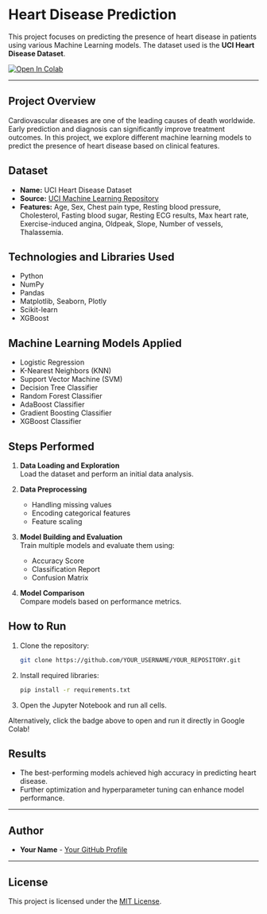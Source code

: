 # Heart Disease Prediction

This project focuses on predicting the presence of heart disease in patients using various Machine Learning models. The dataset used is the **UCI Heart Disease Dataset**.

[![Open In Colab](https://colab.research.google.com/assets/colab-badge.svg)](https://colab.research.google.com/github/mudassir112bb/PDM-PLAN/blob/main/heart_disease_prediction.ipynb)

---

## Project Overview

Cardiovascular diseases are one of the leading causes of death worldwide. Early prediction and diagnosis can significantly improve treatment outcomes. In this project, we explore different machine learning models to predict the presence of heart disease based on clinical features.

## Dataset

- **Name:** UCI Heart Disease Dataset
- **Source:** [UCI Machine Learning Repository](https://archive.ics.uci.edu/ml/datasets/heart+Disease)
- **Features:** Age, Sex, Chest pain type, Resting blood pressure, Cholesterol, Fasting blood sugar, Resting ECG results, Max heart rate, Exercise-induced angina, Oldpeak, Slope, Number of vessels, Thalassemia.

## Technologies and Libraries Used

- Python
- NumPy
- Pandas
- Matplotlib, Seaborn, Plotly
- Scikit-learn
- XGBoost

## Machine Learning Models Applied

- Logistic Regression
- K-Nearest Neighbors (KNN)
- Support Vector Machine (SVM)
- Decision Tree Classifier
- Random Forest Classifier
- AdaBoost Classifier
- Gradient Boosting Classifier
- XGBoost Classifier

## Steps Performed

1. **Data Loading and Exploration**  
   Load the dataset and perform an initial data analysis.
   
2. **Data Preprocessing**  
   - Handling missing values
   - Encoding categorical features
   - Feature scaling

3. **Model Building and Evaluation**  
   Train multiple models and evaluate them using:
   - Accuracy Score
   - Classification Report
   - Confusion Matrix

4. **Model Comparison**  
   Compare models based on performance metrics.

## How to Run

1. Clone the repository:
   ```bash
   git clone https://github.com/YOUR_USERNAME/YOUR_REPOSITORY.git
   ```
2. Install required libraries:
   ```bash
   pip install -r requirements.txt
   ```
3. Open the Jupyter Notebook and run all cells.

Alternatively, click the badge above to open and run it directly in Google Colab!

## Results

- The best-performing models achieved high accuracy in predicting heart disease.
- Further optimization and hyperparameter tuning can enhance model performance.

---

## Author

- **Your Name** - [Your GitHub Profile](https://github.com/YOUR_USERNAME)

---

## License

This project is licensed under the [MIT License](LICENSE).
